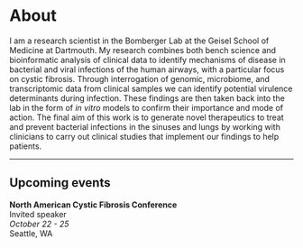 <h1>About</h1>
I am a research scientist in the Bomberger Lab at the Geisel School of Medicine at Dartmouth. My research combines both bench science and bioinformatic analysis of clinical data to identify mechanisms of disease in bacterial and viral infections of the human airways, with a particular focus on cystic fibrosis. Through interrogation of genomic, microbiome, and transcriptomic data from clinical samples we can identify potential virulence determinants during infection. These findings are then taken back into the lab in the form of <i>in vitro</i> models to confirm their importance and mode of action. The final aim of this work is to generate novel therapeutics to treat and prevent bacterial infections in the sinuses and lungs by working with clinicians to carry out clinical studies that implement our findings to help patients.

* * *

<h2>Upcoming events</h2>

**North American Cystic Fibrosis Conference**<br>
Invited speaker<br>
*October 22 - 25*<br>
Seattle, WA
